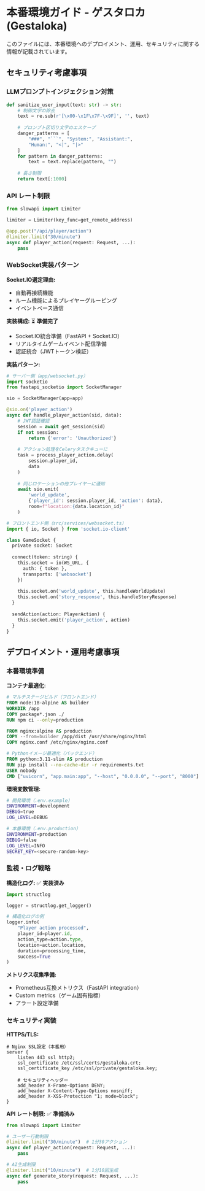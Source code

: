 # 本番環境ガイド - ゲスタロカ (Gestaloka)

このファイルには、本番環境へのデプロイメント、運用、セキュリティに関する情報が記載されています。

## セキュリティ考慮事項

### LLMプロンプトインジェクション対策

```python
def sanitize_user_input(text: str) -> str:
    # 制御文字の除去
    text = re.sub(r'[\x00-\x1F\x7F-\x9F]', '', text)
    
    # プロンプト区切り文字のエスケープ
    danger_patterns = [
        "###", "```", "System:", "Assistant:",
        "Human:", "<|", "|>"
    ]
    for pattern in danger_patterns:
        text = text.replace(pattern, "")
    
    # 長さ制限
    return text[:1000]
```

### API レート制限

```python
from slowapi import Limiter

limiter = Limiter(key_func=get_remote_address)

@app.post("/api/player/action")
@limiter.limit("30/minute")
async def player_action(request: Request, ...):
    pass
```

### WebSocket実装パターン

**Socket.IO選定理由:**
- 自動再接続機能
- ルーム機能によるプレイヤーグルーピング
- イベントベース通信

**実装構成:** ⏳ **準備完了**
- Socket.IO統合準備（FastAPI + Socket.IO）
- リアルタイムゲームイベント配信準備
- 認証統合（JWTトークン検証）

**実装パターン:**
```python
# サーバー側（app/websocket.py）
import socketio
from fastapi_socketio import SocketManager

sio = SocketManager(app=app)

@sio.on('player_action')
async def handle_player_action(sid, data):
    # JWT認証確認
    session = await get_session(sid)
    if not session:
        return {'error': 'Unauthorized'}
    
    # アクション処理をCeleryタスクキューに
    task = process_player_action.delay(
        session.player_id, 
        data
    )
    
    # 同じロケーションの他プレイヤーに通知
    await sio.emit(
        'world_update',
        {'player_id': session.player_id, 'action': data},
        room=f"location:{data.location_id}"
    )

# フロントエンド側（src/services/websocket.ts）
import { io, Socket } from 'socket.io-client'

class GameSocket {
  private socket: Socket
  
  connect(token: string) {
    this.socket = io(WS_URL, {
      auth: { token },
      transports: ['websocket']
    })
    
    this.socket.on('world_update', this.handleWorldUpdate)
    this.socket.on('story_response', this.handleStoryResponse)
  }
  
  sendAction(action: PlayerAction) {
    this.socket.emit('player_action', action)
  }
}
```

## デプロイメント・運用考慮事項

### 本番環境準備

**コンテナ最適化:**
```dockerfile
# マルチステージビルド（フロントエンド）
FROM node:18-alpine AS builder
WORKDIR /app
COPY package*.json ./
RUN npm ci --only=production

FROM nginx:alpine AS production
COPY --from=builder /app/dist /usr/share/nginx/html
COPY nginx.conf /etc/nginx/nginx.conf

# Pythonイメージ最適化（バックエンド）
FROM python:3.11-slim AS production
RUN pip install --no-cache-dir -r requirements.txt
USER nobody
CMD ["uvicorn", "app.main:app", "--host", "0.0.0.0", "--port", "8000"]
```

**環境変数管理:**
```bash
# 開発環境（.env.example）
ENVIRONMENT=development
DEBUG=true
LOG_LEVEL=DEBUG

# 本番環境（.env.production）
ENVIRONMENT=production
DEBUG=false
LOG_LEVEL=INFO
SECRET_KEY=<secure-random-key>
```

### 監視・ログ戦略

**構造化ログ:** ✅ **実装済み**
```python
import structlog

logger = structlog.get_logger()

# 構造化ログの例
logger.info(
    "Player action processed",
    player_id=player.id,
    action_type=action.type,
    location=action.location,
    duration=processing_time,
    success=True
)
```

**メトリクス収集準備:**
- Prometheus互換メトリクス（FastAPI integration）
- Custom metrics（ゲーム固有指標）
- アラート設定準備

### セキュリティ実装

**HTTPS/TLS:**
```nginx
# Nginx SSL設定（本番用）
server {
    listen 443 ssl http2;
    ssl_certificate /etc/ssl/certs/gestaloka.crt;
    ssl_certificate_key /etc/ssl/private/gestaloka.key;
    
    # セキュリティヘッダー
    add_header X-Frame-Options DENY;
    add_header X-Content-Type-Options nosniff;
    add_header X-XSS-Protection "1; mode=block";
}
```

**API レート制限:** ✅ **準備済み**
```python
from slowapi import Limiter

# ユーザー行動制限
@limiter.limit("30/minute")  # 1分30アクション
async def player_action(request: Request, ...):
    pass

# AI生成制限
@limiter.limit("10/minute")  # 1分10回生成
async def generate_story(request: Request, ...):
    pass
```